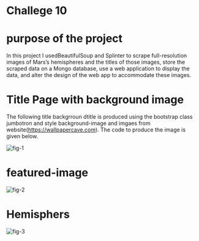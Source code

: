 # Challege 10
# purpose of the project
In this project I usedBeautifulSoup and Splinter to scrape full-resolution images of Mars’s hemispheres and the titles of those images, store the scraped data on a Mongo database, use a web application to display the data, and alter the design of the web app to accommodate these images.

# Title Page with background image
The following title backgrroun dtitle is produced using the bootstrap class  jumbotron and style background-image and  imgaes from website(https://wallpapercave.com). The code to produce the image is given below.
<div class="jumbotron text-center" style="background-image: url('	https://wallpapercave.com/wp/wp8586769.jpg');background-position: center; background-size: cover;height: 250px;">
  
![fig-1](https://github.com/nebil2016/Mission-to-Mars/blob/main/images/title_background.png)
  
  # featured-image
  
  ![fig-2](https://github.com/nebil2016/Mission-to-Mars/blob/main/images/featured%20image.png)
  
  
  # Hemisphers
  
  ![fig-3](https://github.com/nebil2016/Mission-to-Mars/blob/main/images/Hemispheres.png)
  
